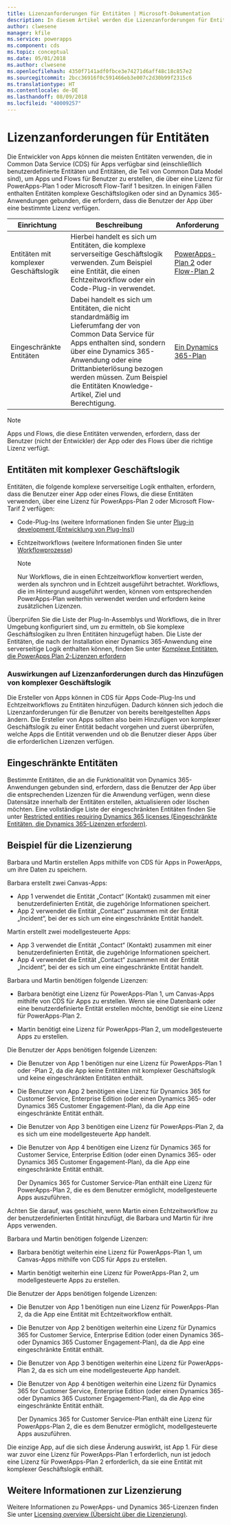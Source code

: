 ```yaml
---
title: Lizenzanforderungen für Entitäten | Microsoft-Dokumentation
description: In diesem Artikel werden die Lizenzanforderungen für Entitäten in Common Data Service (CDS) für Apps erläutert.
author: clwesene
manager: kfile
ms.service: powerapps
ms.component: cds
ms.topic: conceptual
ms.date: 05/01/2018
ms.author: clwesene
ms.openlocfilehash: 4350f7141adf0fbce3e74271d6aff48c18c857e2
ms.sourcegitcommit: 2bcc36916f0c591466eb3e007c2d30b99f2315c6
ms.translationtype: HT
ms.contentlocale: de-DE
ms.lasthandoff: 08/09/2018
ms.locfileid: "40009257"
---
```

# <a name="license-requirements-for-entities"></a>Lizenzanforderungen für Entitäten
Die Entwickler von Apps können die meisten Entitäten verwenden, die in Common Data Service (CDS) für Apps verfügbar sind (einschließlich benutzerdefinierte Entitäten und Entitäten, die Teil von Common Data Model sind), um Apps und Flows für Benutzer zu erstellen, die über eine Lizenz für PowerApps-Plan 1 oder Microsoft Flow-Tarif 1 besitzen. In einigen Fällen enthalten Entitäten komplexe Geschäftslogiken oder sind an Dynamics 365-Anwendungen gebunden, die erfordern, dass die Benutzer der App über eine bestimmte Lizenz verfügen. 


|Einrichtung    |Beschreibung    |Anforderung    |
|---------|---------|---------|
|Entitäten mit komplexer Geschäftslogik   | Hierbei handelt es sich um Entitäten, die komplexe serverseitige Geschäftslogik verwenden. Zum Beispiel eine Entität, die einen Echtzeitworkflow oder ein Code-Plug-in verwendet.       |  [PowerApps-Plan 2](https://powerapps.microsoft.com/pricing/) oder [Flow-Plan 2](https://flow.microsoft.com/pricing/)        |
|Eingeschränkte Entitäten  |  Dabei handelt es sich um Entitäten, die nicht standardmäßig im Lieferumfang der von Common Data Service für Apps enthalten sind, sondern über eine Dynamics 365-Anwendung oder eine Drittanbieterlösung bezogen werden müssen. Zum Beispiel die Entitäten Knowledge-Artikel, Ziel und Berechtigung.     |  [Ein Dynamics 365-Plan](https://dynamics.microsoft.com/pricing/)      | 


> [!NOTE]
> Apps und Flows, die diese Entitäten verwenden, erfordern, dass der Benutzer (nicht der Entwickler) der App oder des Flows über die richtige Lizenz verfügt.

## <a name="entities-with-complex-business-logic"></a>Entitäten mit komplexer Geschäftslogik
Entitäten, die folgende komplexe serverseitige Logik enthalten, erfordern, dass die Benutzer einer App oder eines Flows, die diese Entitäten verwenden, über eine Lizenz für PowerApps-Plan 2 oder Microsoft Flow-Tarif 2 verfügen:

* Code-Plug-Ins (weitere Informationen finden Sie unter [Plug-in development (Entwicklung von Plug-Ins)](https://docs.microsoft.com/dynamics365/customer-engagement/developer/plugin-development))
* Echtzeitworkflows (weitere Informationen finden Sie unter [Workflowprozesse](https://docs.microsoft.com/dynamics365/customer-engagement/customize/workflow-processes))

    > [!NOTE]
    >  Nur Workflows, die in einen Echtzeitworkflow konvertiert werden, werden als synchron und in Echtzeit ausgeführt betrachtet. Workflows, die im Hintergrund ausgeführt werden, können vom entsprechenden PowerApps-Plan weiterhin verwendet werden und erfordern keine zusätzlichen Lizenzen.

Überprüfen Sie die Liste der Plug-In-Assemblys und Workflows, die in Ihrer Umgebung konfiguriert sind, um zu ermitteln, ob Sie komplexe Geschäftslogiken zu Ihren Entitäten hinzugefügt haben. Die Liste der Entitäten, die nach der Installation einer Dynamics 365-Anwendung eine serverseitige Logik enthalten können, finden Sie unter [Komplexe Entitäten, die PowerApps Plan 2-Lizenzen erfordern](data-platform-complex-entities.md)  

### <a name="impacting-license-requirements-when-adding-complex-business-logic"></a>Auswirkungen auf Lizenzanforderungen durch das Hinzufügen von komplexer Geschäftslogik
Die Ersteller von Apps können in CDS für Apps Code-Plug-Ins und Echtzeitworkflows zu Entitäten hinzufügen. Dadurch können sich jedoch die Lizenzanforderungen für die Benutzer von bereits bereitgestellten Apps ändern. Die Ersteller von Apps sollten also beim Hinzufügen von komplexer Geschäftslogik zu einer Entität bedacht vorgehen und zuerst überprüfen, welche Apps die Entität verwenden und ob die Benutzer dieser Apps über die erforderlichen Lizenzen verfügen.

## <a name="restricted-entities"></a>Eingeschränkte Entitäten
Bestimmte Entitäten, die an die Funktionalität von Dynamics 365-Anwendungen gebunden sind, erfordern, dass die Benutzer der App über die entsprechenden Lizenzen für die Anwendung verfügen, wenn diese Datensätze innerhalb der Entitäten erstellen, aktualisieren oder löschen möchten. Eine vollständige Liste der eingeschränkten Entitäten finden Sie unter [Restricted entities requiring Dynamics 365 licenses (Eingeschränkte Entitäten, die Dynamics 365-Lizenzen erfordern)](data-platform-restricted-entities.md).

## <a name="licensing-examples"></a>Beispiel für die Lizenzierung
Barbara und Martin erstellen Apps mithilfe von CDS für Apps in PowerApps, um ihre Daten zu speichern.

Barbara erstellt zwei Canvas-Apps:

* App 1 verwendet die Entität „Contact“ (Kontakt) zusammen mit einer benutzerdefinierten Entität, die zugehörige Informationen speichert.
* App 2 verwendet die Entität „Contact“ zusammen mit der Entität „Incident“, bei der es sich um eine eingeschränkte Entität handelt.

Martin erstellt zwei modellgesteuerte Apps:

* App 3 verwendet die Entität „Contact“ (Kontakt) zusammen mit einer benutzerdefinierten Entität, die zugehörige Informationen speichert.
* App 4 verwendet die Entität „Contact“ zusammen mit der Entität „Incident“, bei der es sich um eine eingeschränkte Entität handelt.

Barbara und Martin benötigen folgende Lizenzen:
* Barbara benötigt eine Lizenz für PowerApps-Plan 1, um Canvas-Apps mithilfe von CDS für Apps zu erstellen. Wenn sie eine Datenbank oder eine benutzerdefinierte Entität erstellen möchte, benötigt sie eine Lizenz für PowerApps-Plan 2.

* Martin benötigt eine Lizenz für PowerApps-Plan 2, um modellgesteuerte Apps zu erstellen.

Die Benutzer der Apps benötigen folgende Lizenzen:
* Die Benutzer von App 1 benötigen nur eine Lizenz für PowerApps-Plan 1 oder -Plan 2, da die App keine Entitäten mit komplexer Geschäftslogik und keine eingeschränkten Entitäten enthält.

* Die Benutzer von App 2 benötigen eine Lizenz für Dynamics 365 for Customer Service, Enterprise Edition (oder einen Dynamics 365- oder Dynamics 365 Customer Engagement-Plan), da die App eine eingeschränkte Entität enthält.

* Die Benutzer von App 3 benötigen eine Lizenz für PowerApps-Plan 2, da es sich um eine modellgesteuerte App handelt.

* Die Benutzer von App 4 benötigen eine Lizenz für Dynamics 365 for Customer Service, Enterprise Edition (oder einen Dynamics 365- oder Dynamics 365 Customer Engagement-Plan), da die App eine eingeschränkte Entität enthält.

    Der Dynamics 365 for Customer Service-Plan enthält eine Lizenz für PowerApps-Plan 2, die es dem Benutzer ermöglicht, modellgesteuerte Apps auszuführen.

Achten Sie darauf, was geschieht, wenn Martin einen Echtzeitworkflow zu der benutzerdefinierten Entität hinzufügt, die Barbara und Martin für ihre Apps verwenden.

Barbara und Martin benötigen folgende Lizenzen:
* Barbara benötigt weiterhin eine Lizenz für PowerApps-Plan 1, um Canvas-Apps mithilfe von CDS für Apps zu erstellen.

* Martin benötigt weiterhin eine Lizenz für PowerApps-Plan 2, um modellgesteuerte Apps zu erstellen.

Die Benutzer der Apps benötigen folgende Lizenzen:
* Die Benutzer von App 1 benötigen nun eine Lizenz für PowerApps-Plan 2, da die App eine Entität mit Echtzeitworkflow enthält.

* Die Benutzer von App 2 benötigen weiterhin eine Lizenz für Dynamics 365 for Customer Service, Enterprise Edition (oder einen Dynamics 365- oder Dynamics 365 Customer Engagement-Plan), da die App eine eingeschränkte Entität enthält. 

* Die Benutzer von App 3 benötigen weiterhin eine Lizenz für PowerApps-Plan 2, da es sich um eine modellgesteuerte App handelt.

* Die Benutzer von App 4 benötigen weiterhin eine Lizenz für Dynamics 365 for Customer Service, Enterprise Edition (oder einen Dynamics 365- oder Dynamics 365 Customer Engagement-Plan), da die App eine eingeschränkte Entität enthält.

    Der Dynamics 365 for Customer Service-Plan enthält eine Lizenz für PowerApps-Plan 2, die es dem Benutzer ermöglicht, modellgesteuerte Apps auszuführen.

Die einzige App, auf die sich diese Änderung auswirkt, ist App 1. Für diese war zuvor eine Lizenz für PowerApps-Plan 1 erforderlich, nun ist jedoch eine Lizenz für PowerApps-Plan 2 erforderlich, da sie eine Entität mit komplexer Geschäftslogik enthält. 

## <a name="more-about-licensing"></a>Weitere Informationen zur Lizenzierung
Weitere Informationen zu PowerApps- und Dynamics 365-Lizenzen finden Sie unter [Licensing overview (Übersicht über die Lizenzierung)](../../administrator/pricing-billing-skus.md).
